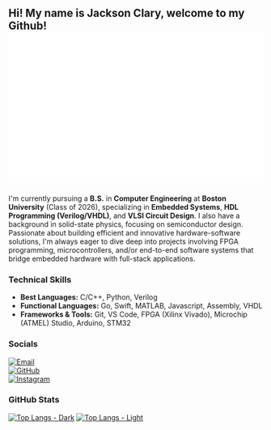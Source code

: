 ## Hi! My name is Jackson Clary, welcome to my Github! ![Isometric Activity](https://github.com/tolliv3r/tolliv3r/blob/main/github-metrics.svg)

I'm currently pursuing a **B.S.** in **Computer Engineering** at **Boston University** (Class of 2026), specializing in **Embedded Systems**, **HDL Programming (Verilog/VHDL)**, and **VLSI Circuit Design**. I also have a background in solid-state physics, focusing on semiconductor design. Passionate about building efficient and innovative hardware-software solutions, I'm always eager to dive deep into projects involving FPGA programming, microcontrollers, and/or end-to-end software systems that bridge embedded hardware with full-stack applications.

### Technical Skills
- **Best Languages:** C/C++, Python, Verilog
- **Functional Languages:** Go, Swift, MATLAB, Javascript, Assembly, VHDL
- **Frameworks & Tools:** Git, VS Code, FPGA (Xilinx Vivado), Microchip (ATMEL) Studio, Arduino, STM32

### Socials

[![Email](https://img.shields.io/badge/Email-tolliv3r@icloud.com-red?logo=gmail&logoColor=white)](mailto:tolliv3r@icloud.com)  
[![GitHub](https://img.shields.io/badge/GitHub-@tolliv3r-181717?logo=github&logoColor=white)](https://github.com/t0ll1v3r)  
[![Instagram](https://img.shields.io/badge/Instagram-@lamblord1738-purple?logo=instagram&logoColor=white)](https://instagram.com/lamblord1738)

### GitHub Stats

[![Top Langs - Dark](https://github-readme-stats.vercel.app/api/top-langs/?username=tolliv3r&hide=Makefile&card_width=1000&theme=omni#gh-dark-mode-only)](https://github.com/anuraghazra/github-readme-stats#gh-dark-mode-only)
[![Top Langs - Light](https://github-readme-stats.vercel.app/api/top-langs/?username=tolliv3r&hide=Makefile&card_width=1000&theme=buefy#gh-light-mode-only)](https://github.com/anuraghazra/github-readme-stats#gh-light-mode-only)
